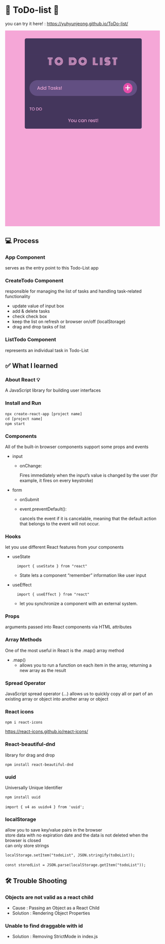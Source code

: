 # 📝 ToDo-list 📝

you can try it here! : https://yuhyunjeong.github.io/ToDo-list/

![Alt text](todolist.gif)

## 💻 Process

### App Component

serves as the entry point to this Todo-List app

### CreateTodo Component

responsible for managing the list of tasks and handling task-related functionality

- update value of input box
- add & delete tasks
- check check box
- keep the list on refresh or browser on/off (localStorage)
- drag and drop tasks of list

### ListTodo Component

represents an individual task in Todo-List

## ✅ What I learned

### About React 💡

A JavaScript library for building user interfaces

### Install and Run

```
npx create-react-app [project name]
cd [project name]
npm start
```

### Components

All of the built-in browser components support some props and events

- input

  - onChange: <p></p>
    Fires immediately when the input’s value is changed by the user (for example, it fires on every keystroke)

- form

  - onSubmit

  - event.preventDefault():

    cancels the event if it is cancelable, meaning that the default action that belongs to the event will not occur.

### Hooks

let you use different React features from your components

- useState

  ```
    import { useState } from "react"
  ```

  - State lets a component “remember” information like user input

- useEffect

  ```
    import { useEffect } from "react"
  ```

  - let you synchronize a component with an external system.

### Props

arguments passed into React components via HTML attributes

### Array Methods

One of the most useful in React is the .map() array method

- .map()
  - allows you to run a function on each item in the array, returning a new array as the result

### Spread Operator

JavaScript spread operator (...) allows us to quickly copy all or part of an existing array or object into another array or object

### React icons

```
npm i react-icons
```

https://react-icons.github.io/react-icons/

### React-beautiful-dnd

library for drag and drop

```
npm install react-beautiful-dnd
```

### uuid

Universally Unique Identifier

```
npm install uuid

import { v4 as uuidv4 } from 'uuid';
```

### localStorage

allow you to save key/value pairs in the browser</br>
store data with no expiration date and the data is not deleted when the browser is closed</br>
can only store strings

```
localStorage.setItem("todoList", JSON.stringify(toDoList));

const storedList = JSON.parse(localStorage.getItem("todoList"));
```

## 🛠️ Trouble Shooting

### Objects are not valid as a react child

- Cause : Passing an Object as a React Child
- Solution : Rendering Object Properties

### Unable to find draggable with id

- Solution : Removing StrictMode in index.js
